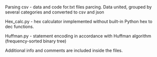 Parsing csv - data and code for.txt files parcing. Data united, grouped by several categories and converted to csv and json

Hex_calc.py -  hex calculator inmplemented without built-in Python hex to dec functions.

Huffman.py - statement encoding in accordance with Huffman algorithm (frequency-sorted binary tree)

Additional info and comments are included inside the files.
